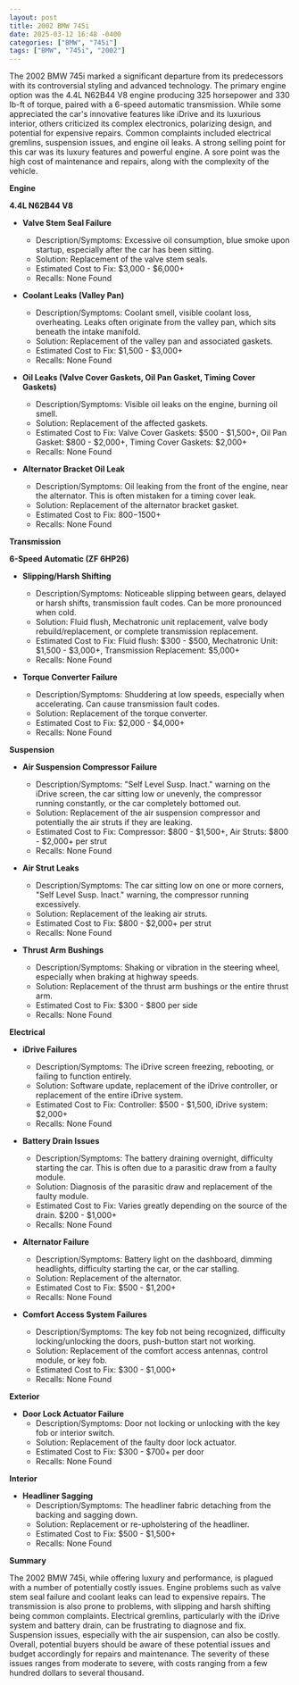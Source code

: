 ```yaml
---
layout: post
title: 2002 BMW 745i
date: 2025-03-12 16:48 -0400
categories: ["BMW", "745i"]
tags: ["BMW", "745i", "2002"]
---
```

The 2002 BMW 745i marked a significant departure from its predecessors with its controversial styling and advanced technology. The primary engine option was the 4.4L N62B44 V8 engine producing 325 horsepower and 330 lb-ft of torque, paired with a 6-speed automatic transmission. While some appreciated the car's innovative features like iDrive and its luxurious interior, others criticized its complex electronics, polarizing design, and potential for expensive repairs. Common complaints included electrical gremlins, suspension issues, and engine oil leaks. A strong selling point for this car was its luxury features and powerful engine. A sore point was the high cost of maintenance and repairs, along with the complexity of the vehicle.

**Engine**

**4.4L N62B44 V8**

*   **Valve Stem Seal Failure**
    *   Description/Symptoms: Excessive oil consumption, blue smoke upon startup, especially after the car has been sitting.
    *   Solution: Replacement of the valve stem seals.
    *   Estimated Cost to Fix: $3,000 - $6,000+
    *   Recalls: None Found

*   **Coolant Leaks (Valley Pan)**
    *   Description/Symptoms: Coolant smell, visible coolant loss, overheating. Leaks often originate from the valley pan, which sits beneath the intake manifold.
    *   Solution: Replacement of the valley pan and associated gaskets.
    *   Estimated Cost to Fix: $1,500 - $3,000+
    *   Recalls: None Found

*   **Oil Leaks (Valve Cover Gaskets, Oil Pan Gasket, Timing Cover Gaskets)**
    *   Description/Symptoms: Visible oil leaks on the engine, burning oil smell.
    *   Solution: Replacement of the affected gaskets.
    *   Estimated Cost to Fix: Valve Cover Gaskets: $500 - $1,500+, Oil Pan Gasket: $800 - $2,000+, Timing Cover Gaskets: $2,000+
    *   Recalls: None Found

*   **Alternator Bracket Oil Leak**
    *   Description/Symptoms: Oil leaking from the front of the engine, near the alternator. This is often mistaken for a timing cover leak.
    *   Solution: Replacement of the alternator bracket gasket.
    *   Estimated Cost to Fix: $800-$1500+
    *   Recalls: None Found

**Transmission**

**6-Speed Automatic (ZF 6HP26)**

*   **Slipping/Harsh Shifting**
    *   Description/Symptoms: Noticeable slipping between gears, delayed or harsh shifts, transmission fault codes. Can be more pronounced when cold.
    *   Solution: Fluid flush, Mechatronic unit replacement, valve body rebuild/replacement, or complete transmission replacement.
    *   Estimated Cost to Fix: Fluid flush: $300 - $500, Mechatronic Unit: $1,500 - $3,000+, Transmission Replacement: $5,000+
    *   Recalls: None Found

*   **Torque Converter Failure**
    *   Description/Symptoms: Shuddering at low speeds, especially when accelerating. Can cause transmission fault codes.
    *   Solution: Replacement of the torque converter.
    *   Estimated Cost to Fix: $2,000 - $4,000+
    *   Recalls: None Found

**Suspension**

*   **Air Suspension Compressor Failure**
    *   Description/Symptoms: "Self Level Susp. Inact." warning on the iDrive screen, the car sitting low or unevenly, the compressor running constantly, or the car completely bottomed out.
    *   Solution: Replacement of the air suspension compressor and potentially the air struts if they are leaking.
    *   Estimated Cost to Fix: Compressor: $800 - $1,500+, Air Struts: $800 - $2,000+ per strut
    *   Recalls: None Found

*   **Air Strut Leaks**
    *   Description/Symptoms: The car sitting low on one or more corners, "Self Level Susp. Inact." warning, the compressor running excessively.
    *   Solution: Replacement of the leaking air struts.
    *   Estimated Cost to Fix: $800 - $2,000+ per strut
    *   Recalls: None Found

*   **Thrust Arm Bushings**
    *   Description/Symptoms: Shaking or vibration in the steering wheel, especially when braking at highway speeds.
    *   Solution: Replacement of the thrust arm bushings or the entire thrust arm.
    *   Estimated Cost to Fix: $300 - $800 per side
    *   Recalls: None Found

**Electrical**

*   **iDrive Failures**
    *   Description/Symptoms: The iDrive screen freezing, rebooting, or failing to function entirely.
    *   Solution: Software update, replacement of the iDrive controller, or replacement of the entire iDrive system.
    *   Estimated Cost to Fix: Controller: $500 - $1,500, iDrive system: $2,000+
    *   Recalls: None Found

*   **Battery Drain Issues**
    *   Description/Symptoms: The battery draining overnight, difficulty starting the car. This is often due to a parasitic draw from a faulty module.
    *   Solution: Diagnosis of the parasitic draw and replacement of the faulty module.
    *   Estimated Cost to Fix: Varies greatly depending on the source of the drain. $200 - $1,000+
    *   Recalls: None Found

*   **Alternator Failure**
    *   Description/Symptoms: Battery light on the dashboard, dimming headlights, difficulty starting the car, or the car stalling.
    *   Solution: Replacement of the alternator.
    *   Estimated Cost to Fix: $500 - $1,200+
    *   Recalls: None Found

*   **Comfort Access System Failures**
    *   Description/Symptoms: The key fob not being recognized, difficulty locking/unlocking the doors, push-button start not working.
    *   Solution: Replacement of the comfort access antennas, control module, or key fob.
    *   Estimated Cost to Fix: $300 - $1,000+
    *   Recalls: None Found

**Exterior**

*   **Door Lock Actuator Failure**
    *   Description/Symptoms: Door not locking or unlocking with the key fob or interior switch.
    *   Solution: Replacement of the faulty door lock actuator.
    *   Estimated Cost to Fix: $300 - $700+ per door
    *   Recalls: None Found

**Interior**

*   **Headliner Sagging**
    *   Description/Symptoms: The headliner fabric detaching from the backing and sagging down.
    *   Solution: Replacement or re-upholstering of the headliner.
    *   Estimated Cost to Fix: $500 - $1,500+
    *   Recalls: None Found

**Summary**

The 2002 BMW 745i, while offering luxury and performance, is plagued with a number of potentially costly issues. Engine problems such as valve stem seal failure and coolant leaks can lead to expensive repairs. The transmission is also prone to problems, with slipping and harsh shifting being common complaints. Electrical gremlins, particularly with the iDrive system and battery drain, can be frustrating to diagnose and fix. Suspension issues, especially with the air suspension, can also be costly. Overall, potential buyers should be aware of these potential issues and budget accordingly for repairs and maintenance. The severity of these issues ranges from moderate to severe, with costs ranging from a few hundred dollars to several thousand.

